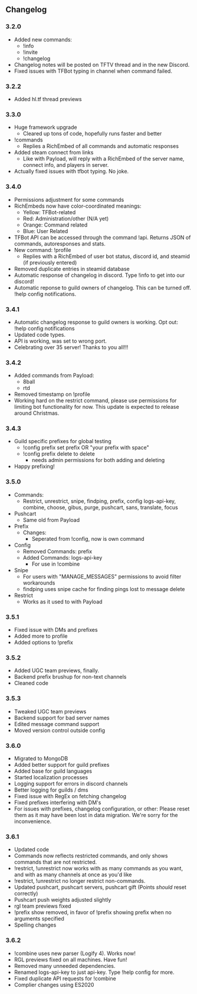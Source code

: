 ## Changelog
### 3.2.0
* Added new commands: 
    * !info
    * !invite
    * !changelog
* Changelog notes will be posted on TFTV thread and in the new Discord.
* Fixed issues with TFBot typing in channel when command failed.

### 3.2.2
* Added hl.tf thread previews 

### 3.3.0
* Huge framework upgrade
    * Cleared up tons of code, hopefully runs faster and better
* !commands
    * Replies a RichEmbed of all commands and automatic responses
* Added steam connect from links
    * Like with Payload, will reply with a RichEmbed of the server name, connect info, and players in server.
* Actually fixed issues with tfbot typing. No joke.

### 3.4.0
* Permissions adjustment for some commands
* RichEmbeds now have color-coordinated meanings:
    * Yellow: TFBot-related
    * Red: Administration/other (N/A yet)
    * Orange: Command related
    * Blue: User Related
* TFBot API can be accessed through the command !api. Returns JSON of commands, autoresponses and stats.
* New command: !profile
    * Replies with a RichEmbed of user bot status, discord id, and steamid (if previously entered)
* Removed duplicate entries in steamid database
* Automatic response of changelog in discord. Type !info to get into our discord!
* Automatic reponse to guild owners of changelog. This can be turned off. !help config notifications.

### 3.4.1
* Automatic changelog response to guild owners is working. Opt out: !help config notifications
* Updated code types. 
* API is working, was set to wrong port.
* Celebrating over 35 server! Thanks to you all!!!

### 3.4.2
* Added commands from Payload:
    * 8ball
    * rtd
* Removed timestamp on !profile
* Working hard on the restrict command, please use permissions for limiting bot functionality for now. This update is expected to release around Christmas. 

### 3.4.3
* Guild specific prefixes for global testing
    * !config prefix set prefix OR "your prefix with space"
    * !config prefix delete to delete
        * needs admin permissions for both adding and deleting
* Happy prefixing! 

### 3.5.0
* Commands:
    * Restrict, unrestrict, snipe, findping, prefix, config logs-api-key, combine, choose, gibus, purge, pushcart, sans, translate, focus
* Pushcart
    * Same old from Payload
* Prefix
    * Changes:
        * Seperated from !config, now is own command
* Config
    * Removed Commands: prefix
    * Added Commands: logs-api-key
        * For use in !combine
* Snipe
    * For users with "MANAGE_MESSAGES" permissions to avoid filter workarounds
    * findping uses snipe cache for finding pings lost to message delete
* Restrict
    * Works as it used to with Payload

### 3.5.1
* Fixed issue with DMs and prefixes
* Added more to profile
* Added options to !prefix

### 3.5.2
* Added UGC team previews, finally.
* Backend prefix brushup for non-text channels
* Cleaned code

### 3.5.3
* Tweaked UGC team previews
* Backend support for bad server names
* Edited message command support
* Moved version control outside config

### 3.6.0
* Migrated to MongoDB
* Added better support for guild prefixes
* Added base for guild languages
* Started localization processes
* Logging support for errors in discord channels
* Better logging for guilds / dms
* Fixed issue with RegEx on fetching changelog
* Fixed prefixes interfering with DM's
* For issues with prefixes, changelog configuration, or other: Please reset them as it may have been lost in data migration. We're sorry for the inconvenience. 

### 3.6.1
* Updated code
* Commands now reflects restricted commands, and only shows commands that are not restricted.
* !restrict, !unrestrict now works with as many commands as you want, and with as many channels at once as you'd like
* !restrict, !unrestrict no longer restrict non-commands.
* Updated pushcart, pushcart servers, pushcart gift (Points *should* reset correctly)
* Pushcart push weights adjusted slightly
* rgl team previews fixed
* !prefix show removed, in favor of !prefix showing prefix when no arguments specified
* Spelling changes

### 3.6.2
* !combine uses new parser (Logify 4). Works now!
* RGL previews fixed on all machines. Have fun!
* Removed many unneeded dependencies.
* Renamed logs-api-key to just api-key. Type !help config for more.
* Fixed duplicate API requests for !combine
* Complier changes using ES2020